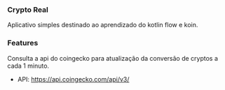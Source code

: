 ### Crypto Real
Aplicativo simples destinado ao aprendizado do kotlin flow e koin.

### Features
 Consulta a api do coingecko para atualização da conversão de cryptos a cada 1 minuto.
- API: https://api.coingecko.com/api/v3/
